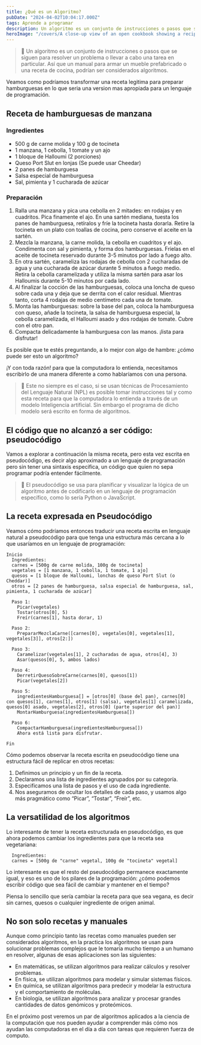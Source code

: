 ```yaml
---
title: ¿Qué es un Algoritmo?
pubDate: "2024-04-02T10:04:17.000Z"
tags: Aprende a programar
description: Un algoritmo es un conjunto de instrucciones o pasos que se siguen para resolver un problema o llevar a cabo una tarea en particular. Así que, un manual para armar un mueble prefabricado o una receta de cocina, podrían ser considerados algoritmos.
heroImage: "/covers/A close-up view of an open cookbook showing a recipe for sourdough starter.jpg"
---
```

> 🍔 Un algoritmo es un conjunto de instrucciones o pasos que se siguen para resolver un problema o llevar a cabo una tarea en particular. Así que un manual para armar un mueble prefabricado o una receta de cocina, podrían ser considerados algoritmos.

Veamos como podríamos transformar una receta legitima para preparar hamburguesas en lo que seria una version mas apropiada para un lenguaje de programación.

## Receta de hamburguesas de manzana
### Ingredientes
* 500 g de carne molida y 100 g de tocineta
* 1 manzana, 1 cebolla, 1 tomate y un ajo
* 1 bloque de Halloumi (2 porciones)
* Queso Port Slut en lonjas (Se puede usar Cheedar)
* 2 panes de hamburguesa
* Salsa especial de hamburguesa
* Sal, pimienta y 1 cucharada de azúcar

### Preparación
1. Ralla una manzana y pica una cebolla en 2 mitades: en rodajas y en cuadritos. Pica finamente el ajo. En una sartén mediana, tuesta los panes de hamburguesa, retíralos y fríe la tocineta hasta dorarla. Retire la tocineta en un plato con toallas de cocina, pero conserve el aceite en la sartén.
2. Mezcla la manzana, la carne molida, la cebolla en cuadritos y el ajo. Condimenta con sal y pimienta, y forma dos hamburguesas. Fríelas en el aceite de tocineta reservado durante 3-5 minutos por lado a fuego alto.
3. En otra sartén, carameliza las rodajas de cebolla con 2 cucharadas de agua y una cucharada de azúcar durante 5 minutos a fuego medio. Retira la cebolla caramelizada y utiliza la misma sartén para asar los Halloumis durante 5-10 minutos por cada lado.
4. Al finalizar la cocción de las hamburguesas, coloca una loncha de queso sobre cada una y deja que se derrita con el calor residual. Mientras tanto, corta 4 rodajas de medio centímetro cada una de tomate.
5. Monta las hamburguesas: sobre la base del pan, coloca la hamburguesa con queso, añade la tocineta, la salsa de hamburguesa especial, la cebolla caramelizada, el Halloumi asado y dos rodajas de tomate. Cubre con el otro pan.
6. Compacta delicadamente la hamburguesa con las manos. ¡lista para disfrutar!

Es posible que te estés preguntando, a lo mejor con algo de hambre: ¿cómo puede ser esto un algoritmo?

¡Y con toda razón! para que la computadora lo entienda, necesitamos escribirlo de una manera diferente a como hablaríamos con una persona.

> 🤖 Este no siempre es el caso, si se usan técnicas de Procesamiento del Lenguaje Natural (NPL) es posible tomar instrucciones tal y como esta receta para que la computadora lo entienda a través de un modelo Inteligencia artificial. Sin embargo el programa de dicho modelo será escrito en forma de algoritmos.

## El código que no alcanzó a ser código: pseudocódigo
Vamos a explorar a continuación la misma receta, pero esta vez escrita en pseudocódigo, es decir algo aproximado a un lenguaje de programación pero sin tener una sintaxis especifica, un código que quien no sepa programar podría entender fácilmente.

> 🧠 El pseudocódigo se usa para planificar y visualizar la lógica de un algoritmo antes de codificarlo en un lenguaje de programación específico, como lo sería Python o JavaScript.

## La receta expresada en Pseudocódigo
Veamos cómo podríamos entonces traducir una receta escrita en lenguaje natural a pseudocódigo para que tenga una estructura más cercana a lo que usaríamos en un lenguaje de programación:

```
Inicio
  Ingredientes: 
  carnes = [500g de carne molida, 100g de tocineta]
  vegetales = [1 manzana, 1 cebolla, 1 tomate, 1 ajo]
  quesos = [1 bloque de Halloumi, lonchas de queso Port Slut (o Cheddar)]
  otros = [2 panes de hamburguesa, salsa especial de hamburguesa, sal, pimienta, 1 cucharada de azúcar]

  Paso 1: 
    Picar(vegetales)
    Tostar(otros[0], 5)
    Freír(carnes[1], hasta dorar, 1)
  
  Paso 2: 
    PrepararMezclaCarne([carnes[0], vegetales[0], vegetales[1], vegetales[3]], otros[2:])

  Paso 3: 
    Caramelizar(vegetales[1], 2 cucharadas de agua, otros[4], 3)
    Asar(quesos[0], 5, ambos lados)

  Paso 4: 
    DerretirQuesoSobreCarne(carnes[0], quesos[1])
    Picar(vegetales[2])

  Paso 5: 
    ingredientesHamburguesa[] = [otros[0] (base del pan), carnes[0] con quesos[1], carnes[1], otros[1] (salsa), vegetales[1] caramelizada, quesos[0] asado, vegetales[2], otros[0] (parte superior del pan)]
    MontarHamburguesa(ingredientesHamburguesa[])

  Paso 6: 
    CompactarHamburguesa(ingredientesHamburguesa[])
    Ahora está lista para disfrutar.
  
Fin
```

Cómo podemos observar la receta escrita en pseudocódigo tiene una estructura fácil de replicar en otros recetas:
1. Definimos un principio y un fin de la receta.
2. Declaramos una lista de ingredientes agrupados por su categoría.
3. Especificamos una lista de pasos y el uso de cada ingrediente.
4. Nos aseguramos de ocultar los detalles de cada paso, y usamos algo más pragmático como “Picar”, “Tostar”, “Freír”, etc.

## La versatilidad de los algoritmos
Lo interesante de tener la receta estructurada en pseudocódigo, es que ahora podemos cambiar los ingredientes para que la receta sea vegetariana:

```
  Ingredientes: 
  carnes = [500g de "carne" vegetal, 100g de "tocineta" vegetal]
```

Lo interesante es que el resto del pseudocódigo permanece exactamente igual, y eso es uno de los pilares de la programación: ¿cómo podemos escribir código que sea fácil de cambiar y mantener en el tiempo?

Piensa lo sencillo que sería cambiar la receta para que sea vegana, es decir sin carnes, quesos o cualquier ingrediente de origen animal.

## No son solo recetas y manuales
Aunque como principio tanto las recetas como manuales pueden ser considerados algoritmos, en la practica los algoritmos se usan para solucionar problemas complejos que le tomaría mucho tiempo a un humano en resolver, algunas de esas aplicaciones son las siguientes:

* En matemáticas, se utilizan algoritmos para realizar cálculos y resolver problemas.
* En física, se utilizan algoritmos para modelar y simular sistemas físicos.
* En química, se utilizan algoritmos para predecir y modelar la estructura y el comportamiento de moléculas.
* En biología, se utilizan algoritmos para analizar y procesar grandes cantidades de datos genómicos y proteómicos.

En el próximo post veremos un par de algoritmos aplicados a la ciencia de la computación que nos pueden ayudar a comprender más cómo nos ayudan las computadoras en el día a día con tareas que requieren fuerza de computo.